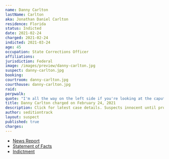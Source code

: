 ```yaml
---
name: Danny Carlton
lastName: Carlton
aka: Jonathan Daniel Carlton
residence: Florida
status: Indicted
date: 2021-02-24
charged: 2021-02-24
indicted: 2021-03-24
age: 45
occupation: State Corrections Officer
affiliations:
jurisdiction: Federal
image: /images/preview/danny-carlton.jpg
suspect: danny-carlton.jpg
booking:
courtroom: danny-carlton.jpg
courthouse: danny-carlton.jpg
raid:
perpwalk:
quote: "I'm all the way on the left side if you're looking at the caputal [sic] ... Inside by the window we breached"
title: Danny Carlton charged on February 24, 2021
description: Click for latest case details. Suspects innocent until proven guilty.
author: seditiontrack
layout: suspect
published: true
charges:
---
```


- [News Report](https://www.jacksonville.com/story/news/courts/2021/03/11/corrections-officer-faces-judge-jacksonville-over-capitol-riot/4650980001/)
- [Statement of Facts](https://extremism.gwu.edu/sites/g/files/zaxdzs2191/f/Danny%20Carlton%20Statement%20of%20Facts.pdf)
- [Indictment](https://www.justice.gov/usao-dc/case-multi-defendant/file/1381321/download)
